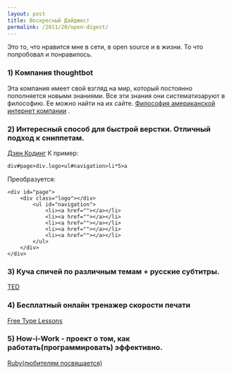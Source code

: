 ```yaml
---
layout: post
title: Воскресный Дайджест 
permalink: /2011/20/open-digest/
---
```


Это то, что нравится мне в сети, в open source и в жизни. То что попробовал и понравилось. 

### 1) Компания thoughtbot
Эта компания имеет свой взгляд на мир, который постоянно пополняется новыми знаниями. Все эти знания они систематизаруют в философию. Ее можно найти на их сайте.
[Философия американской интернет компании](http://playbook.thoughtbot.com/) .

### 2) Интересный способ для быстрой верстки. Отличный подход к сниппетам.
[Дзен Кодинг](http://code.google.com/p/zen-coding/)
К пример:

    div#page>div.logo+ul#navigation>li*5>a

Преобразуется:

    <div id="page">
        <div class="logo"></div>
            <ul id="navigation">
                <li><a href=""></a></li>
            	<li><a href=""></a></li>
            	<li><a href=""></a></li>
            	<li><a href=""></a></li>
                <li><a href=""></a></li>
            </ul>
	    </div>
    </div>

### 3) Куча спичей по различным темам + русские субтитры.
[TED](http://www.ted.com/translate/languages/ru)

### 4) Бесплатный онлайн тренажер скорости печати
[Free Type Lessons](http://www.typeonline.co.uk/)

### 5) How-i-Work - проект о том, как работать(программировать) эффективно.
[Ruby(любителям посвящается)](http://how-i-work.com/)


